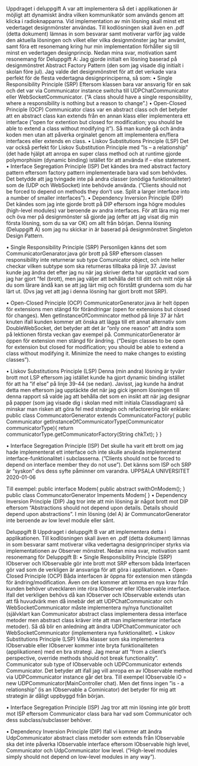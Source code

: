 Uppdraget i deluppgift A var att implementera så det i applikationen är möjligt att dynamiskt
ändra vilken kommunikatör som används genom att klicka i radioknapparna. Vid
implementation av min lösning skall minst ett vedertaget designmönster användas. Till
kodlösningen skall även en .pdf (detta dokument) lämnas in som besvarar samt motiverar varför
jag valde den aktuella lösningen och vilket eller vilka designmönster jag har använt, samt föra
ett resonemang kring hur min implementation förhåller sig till minst en vedertagen
designprincip.
Nedan mina svar, motivation samt resonemang för Deluppgift A:
Jag gjorde initialt en lösning baserad på designmönstret Abstract Factory Pattern (den som jag
visade dig initialt i skolan före jul). Jag valde det designmönstret för att det verkade vara perfekt
för de flesta vedertagna designprinciperna, så som:
• Single Responsibility Principle (SRP)
Eftersom klassen bara var ansvarig för en sak och det var via Communicator instance
switcha till UDPChatCommunicator eller WebSocketCommunicator. (“A class should
have a single responsibility, where a responsibility is nothing but a reason to change”.)
• Open-Closed Principle (OCP)
Communicator class var en abstract class och det betyder att en abstract class kan
extends från en annan klass eller implementera ett interface (”open for extention but
closed for modification; you should be able to extend a class without modifying it”). Så
man kunde gå och ändra koden men utan att påverka orginalet genom att
implementera en/flera interfaces eller extends en class.
• Liskov Substitutions Principle (LSP)
Det var också perfekt för Liskov Substitution Principle med ”Is – a relationship” (det
hade hjälpt att anropa en super class method och at runtime gjorde polymorphisim
(dynamic binding) istället för att använda if – else statement.
• Interface Segregation Principle (ISP)
Det kändes bra med abstract factory pattern eftersom factory pattern implementerade
bara vad som behövdes. Det betydde att jag tvingade inte på andra classer (onödiga
funktionaliteter) som de (UDP och WebSocket) inte behövde använda. (”Clients should
not be forced to depend on methods they don’t use. Split a larger interface into a
number of smaller interfaces”).
• Dependency Inversion Principle (DIP)
Det kändes som jag inte gjorde brott på DIP eftersom inga högre modules (high-level
modules) var beroende av andra interfaces.
För att lära mig mer och öva mer på designmönster så gjorde jag (efter att jag visat dig min
första lösning, som du sa var OK) om allt från början. Denna lösning (Deluppgift A) som jag nu
skickar in är baserad på designmönstret Singleton Design Pattern.


• Single Responsibility Principle (SRP)
Personligen känns det som CommunicatorGenarator.java gör brott på SRP eftersom
classen responsibility inte returnerar sub type Comunicator object, och inte heller
checkar vilken subtype som ska returneras tillbaka på linje 37. Javisst kunde jag ändra
det efter jag nu när jag skriver detta har upptäckt vad som jag har gjort ”fel (brott), men
jag väljer att behålla det till ditt och mitt nöje så du som lärare ändå kan se att jag lärt
mig och förstått grunderna som du har lärt ut. (Dvs jag vet att jag i denna lösning har
gjort brott mot SRP).


• Open-Closed Principle (OCP)
CommunicatorGenerator.java är helt öppen för extensions men stängd för förändringar
(open for extensions but closed för changes). Men getInstanceOfCommincator method på
linje 37 är hårt knuten ifall kunden kommer att önska att lägga till ett annat alternativ som
DoubleWebSocket, det betyder att det är ”only one reason” att ändra som på lektionen
första veckan gav exempel på. CommunicatorGenerator är öppen för extension men
stängd för ändring.
(“Design classes to be open for extension but closed for modification; you should be able
to extend a class without modifying it. Minimize the need to make changes to existing
classes”).

• Liskov Substitutions Principle (LSP)
Denna (min andra) lösning är tyvärr brott mot LSP eftersom jag istället kunde ha gjort
dynamic binding istället för att ha ”if else” på linje 39-44 (se nedan). Javisst, jag kunde ha
ändrat detta men eftersom jag upptäckte det när jag gick igenom lösningen till denna
rapport så valde jag att behålla det som en insikt att när jag designar på papper (som jag
visade dig i skolan med mitt initiala Classdiagram) så minskar man risken att göra fel med
strategin och refactorering blir enklare:
public class CommuncatorGenerator extends CommunicatorFactory{
public Communicator getInstanceOfCommunicatorType(Communicator
communicatorType){
return communicatorType.getCommunicatorFactory(String chkTxt);
}
 }
 
• Interface Segregation Principle (ISP)
Det skulle ha varit ett brott om jag hade implementerat ett interface och inte skulle
använda implementerat interface-funktionalitet i subclasserna. (”Clients should not be
forced to depend on interface member they do not use”). Det känns som ISP och SRP är
“syskon” dvs dess syfte påminner om varandra.
UPPSALA UNIVERSITET 2020-01-06

Till exempel:
public interface Modem{
 public abstract swithOnModem();
}
public class CommuncatorGenerator Impements Modem{
}
• Dependency Inversion Principle (DIP)
Jag tror inte att min lösning är något brott mot DIP eftersom “Abstractions should not
depend upon details. Details should depend upon abstractions”. I min lösning (del A) är
CommuncatorGenerator inte beroende av low level module eller sånt.

Deluppgift B
Uppdraget i deluppgift B var att implementera detta i applikationen. Till kodlösningen skall även
en .pdf (detta dokument) lämnas in som besvarar samt motiverar vilka vedertagna designprinciper styrks via implementationen av Observer mönstret.
Nedan mina svar, motivation samt resonemang för Deluppgift B:
• Single Responsibility Principle (SRP)
IObserver och IObservable gör inte brott mot SRP eftersom båda Interfacen gör vad som
de verkligen är ansvariga för att göra i applikationen.
• Open-Closed Principle (OCP)
Båda interfacen är öppna för extension men stängda för ändring/modification. Även om
det kommer att komma en nya krav från kunden behöver utvecklaren inte röra IObserver
eller IObservable interface. Ifall det verkligen behövs då kan IObserver och IObservable
extends utan att få huvudvärk men då innebär det att UDPChatCommunicator och
WebSocketCommunicator måste implementera ny/nya functionalitet (självklart kan
Communicator abstract class implementera dessa interface metoder men abstract class
kräver inte att man implementerar interface metoder). Så då blir en anledning att ändra
UDPChatCommunicator och WebSocketCommunicator (implementera nya funktionalitet).
• Liskov Substitutions Principle (LSP)
Vilka klasser som ska implementera IObservable eller IObserver kommer inte bryta
funktionaliteten (applikationen) med en bra strategi. Jag menar att ”from a client’s
perspective, override methods should not break functionality”.
Communicator sub type of IObservable och UDPCommunicator extends Communicator.
Det betyder att ifall jag vill anropa en av IObservable method via UDPCommunicator
instance går det bra. Till exempel IObservable iO = new
UDPCommunicator(MainController chat). Men det finns ingen ”is - a relationship” (is an
IObservable a Cominicator) det betyder för mig att strategin är dåligt uppbyggd från
början.


• Interface Segregation Principle (ISP)
Jag tror att min lösning inte gör brott mot ISP eftersom Communicator class bara har vad
som Communicator och dess subclass/subclasser behöver.

• Dependency Inversion Principle (DIP)
Ifall vi kommer att ändra UdpCommunicator abstract class metoder som extends från
IObservable ska det inte påverka IObservable interface eftersom IObservable high level,
Communicator och UdpCommunicator low level. (”High-level modules simply should not
depend on low-level modules in any way”).
